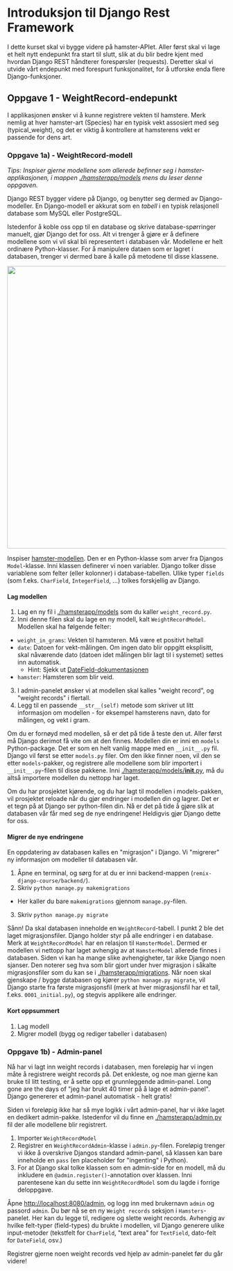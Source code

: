 # Introduksjon til Django Rest Framework

I dette kurset skal vi bygge videre på hamster-APIet. Aller først skal vi lage et helt nytt endepunkt fra start til 
slutt, slik at du blir bedre kjent med hvordan Django REST håndterer forespørsler (requests). Deretter skal vi utvide
vårt endepunkt med forespurt funksjonalitet, for å utforske enda flere Django-funksjoner.

## Oppgave 1 - WeightRecord-endepunkt
I applikasjonen ønsker vi å kunne registrere vekten til hamstere. Merk nemlig at hver hamster-art (Species) har en
typisk vekt assosiert med seg (typical_weight), og det er viktig å kontrollere at hamsterens vekt er passende for
dens art.

### Oppgave 1a) - WeightRecord-modell
_Tips: Inspiser gjerne modellene som allerede befinner seg i hamster-applikasjonen, i mappen [./hamsterapp/models](./hamsterapp/models) mens du 
leser denne oppgaven._

Django REST bygger videre på Django, og benytter seg dermed av Django-modeller. En Django-modell er akkurat som en
_tabell_ i en typisk relasjonell database som MySQL eller PostgreSQL. 

Istedenfor å koble oss opp til en database og skrive database-spørringer manuelt, gjør Django det for oss. Alt vi 
trenger å gjøre er å definere modellene som vi vil skal bli representert i databasen vår. Modellene er helt ordinære Python-klasser. For å
manipulere dataen som er lagret i databasen, trenger vi dermed bare å kalle på metodene til disse klassene.

<img src="https://user-images.githubusercontent.com/55885044/152528847-32c601ee-5f4a-4148-bece-7242a953379e.png" width="650px" />

Inspiser [hamster-modellen](./hamsterapp/models/hamster.py). Den er en Python-klasse som arver fra Djangos `Model`-klasse. Inni klassen definerer vi noen variabler. Django tolker disse variablene som felter (eller kolonner) i database-tabellen. Ulike typer `fields` (som f.eks. `CharField`, `IntegerField`, ...) tolkes forskjellig av Django.

#### Lag modellen

1. Lag en ny fil i [./hamsterapp/models](./hamsterapp/models) som du kaller `weight_record.py`.
2. Inni denne filen skal du lage en ny modell, kalt `WeightRecordModel`. Modellen skal ha følgende felter:
  - `weight_in_grams`: Vekten til hamsteren. Må være et positivt heltall
  - `date`: Datoen for vekt-målingen. Om ingen dato blir oppgitt eksplisitt, skal nåværende dato (datoen idet målingen blir lagt til i systemet) settes inn automatisk.
    - Hint: Sjekk ut [DateField-dokumentasjonen](https://docs.djangoproject.com/en/4.0/ref/models/fields/#datefield)
  - `hamster`: Hamsteren som blir veid.
3. I admin-panelet ønsker vi at modellen skal kalles "weight record", og "weight records" i flertall.
4. Legg til en passende `__str__(self)` metode som skriver ut litt informasjon om modellen - for eksempel hamsterens navn, dato for målingen, og vekt i gram.

Om du er fornøyd med modellen, så er det på tide å teste den ut. Aller først må Django derimot få vite om at den finnes. Modellen din er inni en `models` Python-package. Det er som en helt vanlig mappe med en `__init__.py` fil. Django vil først se etter `models.py` filer. Om den ikke finner noen, vil den se etter `models`-pakker, og registrere alle modellene som blir importert i `__init__.py`-filen til disse pakkene. Inni [./hamsterapp/models/__init__.py](./hamsterapp/models/__init__.py), må du altså importere modellen du nettopp har laget.

Om du har prosjektet kjørende, og du har lagt til modellen i models-pakken, vil prosjektet reloade når du gjør endringer i modellen din og lagrer. Det er et tegn på at Django ser python-filen din. Nå er det på tide å gjøre slik at databasen vår får med seg de nye endringene! Heldigvis gjør Django dette for oss.

#### Migrer de nye endringene

En oppdatering av databasen kalles en "migrasjon" i Django. Vi "migrerer" ny informasjon om modeller til databasen vår.

1. Åpne en terminal, og sørg for at du er inni backend-mappen (`remix-django-course/backend/`).
2. Skriv `python manage.py makemigrations`
  - Her kaller du bare `makemigrations` gjennom `manage.py`-filen.
3. Skriv `python manage.py migrate`

Sånn! Da skal databasen inneholde en `WeightRecord`-tabell. I punkt 2 ble det laget migrasjonsfiler. Django holder styr på alle endringer i en database. Merk at `WeightRecordModel` har en relasjon til `HamsterModel`. Dermed er modellen vi nettopp har laget avhengig av at `HamsterModel` allerede finnes i databasen. Siden vi kan ha mange slike avhengigheter, tar ikke Django noen sjanser. Den noterer seg hva som blir gjort under hver migrasjon i såkalte migrasjonsfiler som du kan se i [./hamsterapp/migrations](./hamsterapp/migrations). Når noen skal gjenskape / bygge databasen og kjører `python manage.py migrate`, vil Django starte fra første migrasjonsfil (merk at hver migrasjonsfil har et tall, f.eks. `0001_initial.py`), og stegvis applikere alle endringer.

#### Kort oppsummert
1. Lag modell
2. Migrer modell (bygg og rediger tabeller i databasen)

### Oppgave 1b) - Admin-panel

Nå har vi lagt inn weight records i databasen, men foreløpig har vi ingen måte å registrere weight records på. Det enkleste, og noe man gjerne kan bruke til litt testing, er å sette opp et grunnleggende admin-panel. Long gone are the days of "jeg har brukt 40 timer på å lage et admin-panel". Django genererer et admin-panel automatisk - helt gratis!

Siden vi foreløpig ikke har så mye logikk i vårt admin-panel, har vi ikke laget en dedikert admin-pakke. Istedenfor vil du finne en [./hamsterapp/admin.py](./hamsterapp/admin.py) fil der alle modellene blir registrert. 

1. Importer `WeightRecordModel`
2. Registrer en `WeightRecordAdmin`-klasse i `admin.py`-filen. Foreløpig trenger vi ikke å overskrive Djangos standard admin-panel, så klassen kan bare inneholde en `pass` (en placeholder for "ingenting" i Python).
3. For at Django skal tolke klassen som en admin-side for en modell, må du inkludere en `@admin.register()`-annotation over klassen. Inni parentesene kan du sette inn `WeightRecordModel` som du lagde i forrige deloppgave.

Åpne [http://localhost:8080/admin](http://localhost:8080/admin), og logg inn med brukernavn `admin` og passord `admin`. Du bør nå se en ny `Weight records` seksjon i `Hamsters`-panelet. Her kan du legge til, redigere og slette weight records. Avhengig av hvilke felt-typer (field-types) du brukte i modellen, vil Django generere ulike input-metoder (tekstfelt for `CharField`, "text area" for `TextField`, dato-felt for `DateField`, osv.)

Registrer gjerne noen weight records ved hjelp av admin-panelet før du går videre!

